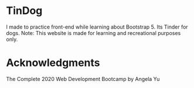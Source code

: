 # TinDog
I made to practice front-end while learning about Bootstrap 5. Its Tinder for dogs.
Note: This website is made for learning and recreational purposes only.

# Acknowledgments
The Complete 2020 Web Development Bootcamp by Angela Yu
